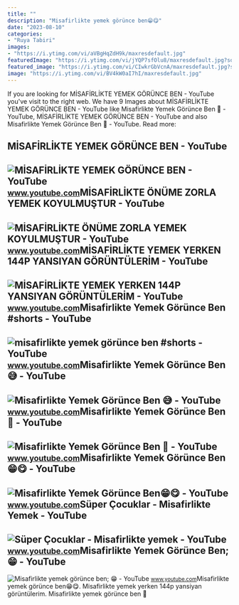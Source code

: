 ```yaml
---
title: ""
description: "Misafirlikte yemek görünce ben😁😋"
date: "2023-08-10"
categories:
- "Ruya Tabiri"
images:
- "https://i.ytimg.com/vi/aVBgHqZdH9k/maxresdefault.jpg"
featuredImage: "https://i.ytimg.com/vi/jYQP7sfOlu8/maxresdefault.jpg?sqp=-oaymwEmCIAKENAF8quKqQMa8AEB-AH-CIAC0AWKAgwIABABGGUgXShQMA8=&amp;rs=AOn4CLDXq-fyn3778GV-bAVWAlY04eoqBg"
featured_image: "https://i.ytimg.com/vi/CIwkrGbVcnA/maxresdefault.jpg?sqp=-oaymwEmCIAKENAF8quKqQMa8AEB-AH-CYAC0AWKAgwIABABGGUgXChLMA8=&amp;rs=AOn4CLCzuVhwW4IKClQ7O4OMSyKdpVbJGA"
image: "https://i.ytimg.com/vi/BV4kW0aI7hI/maxresdefault.jpg"
---
```


If you are looking for MİSAFİRLİKTE YEMEK GÖRÜNCE BEN - YouTube you've visit to the right web. We have 9 Images about MİSAFİRLİKTE YEMEK GÖRÜNCE BEN - YouTube like Misafirlikte Yemek Görünce Ben 🤤 - YouTube, MİSAFİRLİKTE YEMEK GÖRÜNCE BEN - YouTube and also Misafirlikte Yemek Görünce Ben 🤤 - YouTube. Read more:

MİSAFİRLİKTE YEMEK GÖRÜNCE BEN - YouTube
----------------------------------------

 ![MİSAFİRLİKTE YEMEK GÖRÜNCE BEN - YouTube](https://i.ytimg.com/vi/vZnColBemZM/maxresdefault.jpg?sqp=-oaymwEmCIAKENAF8quKqQMa8AEB-AH-CYAC0AWKAgwIABABGGUgXChNMA8=&rs=AOn4CLB3sTOLrxLtaA7KMWwEppX3fpvLGQ) <small>www.youtube.com</small>MİSAFİRLİKTE ÖNÜME ZORLA YEMEK KOYULMUŞTUR - YouTube
----------------------------------------------------

 ![MİSAFİRLİKTE ÖNÜME ZORLA YEMEK KOYULMUŞTUR - YouTube](https://i.ytimg.com/vi/HxEcdjQjmkA/maxresdefault.jpg) <small>www.youtube.com</small>MİSAFİRLİKTE YEMEK YERKEN 144P YANSIYAN GÖRÜNTÜLERİM - YouTube
--------------------------------------------------------------

 ![MİSAFİRLİKTE YEMEK YERKEN 144P YANSIYAN GÖRÜNTÜLERİM - YouTube](https://i.ytimg.com/vi/WC7_KvTocig/maxres2.jpg?sqp=-oaymwEoCIAKENAF8quKqQMcGADwAQH4Ac4FgAKACooCDAgAEAEYKyBlKDwwDw==&rs=AOn4CLD88g8NA9nY7maz_VCtD7Wi4FVa1w) <small>www.youtube.com</small>Misafirlikte Yemek Görünce Ben #shorts - YouTube
------------------------------------------------

 ![misafirlikte yemek görünce ben #shorts - YouTube](https://i.ytimg.com/vi/jYQP7sfOlu8/maxresdefault.jpg?sqp=-oaymwEmCIAKENAF8quKqQMa8AEB-AH-CIAC0AWKAgwIABABGGUgXShQMA8=&rs=AOn4CLDXq-fyn3778GV-bAVWAlY04eoqBg) <small>www.youtube.com</small>Misafirlikte Yemek Görünce Ben 😅 - YouTube
------------------------------------------

 ![Misafirlikte Yemek Görünce Ben 😅 - YouTube](https://i.ytimg.com/vi/CIwkrGbVcnA/maxresdefault.jpg?sqp=-oaymwEmCIAKENAF8quKqQMa8AEB-AH-CYAC0AWKAgwIABABGGUgXChLMA8=&rs=AOn4CLCzuVhwW4IKClQ7O4OMSyKdpVbJGA) <small>www.youtube.com</small>Misafirlikte Yemek Görünce Ben 🤤 - YouTube
------------------------------------------

 ![Misafirlikte Yemek Görünce Ben 🤤 - YouTube](https://i.ytimg.com/vi/aVBgHqZdH9k/maxresdefault.jpg) <small>www.youtube.com</small>Misafirlikte Yemek Görünce Ben😁😋 - YouTube
------------------------------------------

 ![Misafirlikte Yemek Görünce Ben😁😋 - YouTube](https://i.ytimg.com/vi/8fGNisEj7e0/maxres2.jpg?sqp=-oaymwEoCIAKENAF8quKqQMcGADwAQH4Ac4FgAKACooCDAgAEAEYZSBYKEYwDw==&rs=AOn4CLA5zHa3WDB33b6TjWXRfXQHsKbejw) <small>www.youtube.com</small>Süper Çocuklar - Misafirlikte Yemek - YouTube
---------------------------------------------

 ![Süper Çocuklar - Misafirlikte yemek - YouTube](https://i.ytimg.com/vi/4Mt4h-LH5_o/hqdefault.jpg) <small>www.youtube.com</small>Misafirlikte Yemek Görünce Ben; 😁 - YouTube
-------------------------------------------

 ![Misafirlikte yemek görünce ben; 😁 - YouTube](https://i.ytimg.com/vi/BV4kW0aI7hI/maxresdefault.jpg) <small>www.youtube.com</small>Misafirlikte yemek görünce ben😁😋. Mi̇safi̇rli̇kte yemek yerken 144p yansiyan görüntüleri̇m. Misafirlikte yemek görünce ben 🤤
